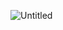![Untitled](https://github.com/SandeepKumar0509/Blockchain-Project/assets/143065262/60116c02-9754-436e-91da-5c2f12c77ad6)
